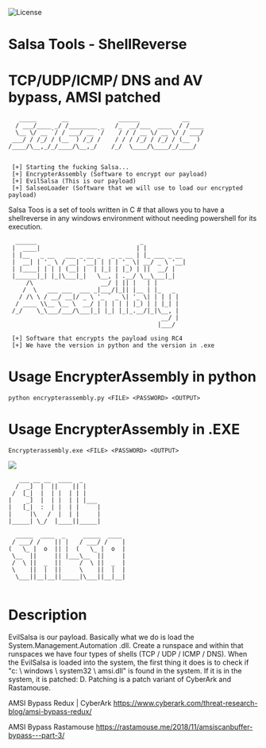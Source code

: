 ![License](https://img.shields.io/badge/license-GNU-green.svg?style=flat-square)

# **Salsa Tools - ShellReverse**
# **TCP/UDP/ICMP/ DNS and AV bypass, AMSI patched**

```
   _____       __              ______            __    
  / ___/____ _/ /________ _   /_  __/___  ____  / /____
  \__ \/ __ `/ / ___/ __ `/    / / / __ \/ __ \/ / ___/
 ___/ / /_/ / (__  ) /_/ /    / / / /_/ / /_/ / (__  ) 
/____/\__,_/_/____/\__,_/    /_/  \____/\____/_/____/  
                                                       

 [+] Starting the fucking Salsa...
 [+] EncrypterAssembly (Software to encrypt our payload)
 [+] EvilSalsa (This is our payload)
 [+] SalseoLoader (Software that we will use to load our encrypted payload)
```
Salsa Toos is a set of tools written in C # that allows you to have a shellreverse in any windows environment without needing powershell for its execution.


```
  ______                             _            
 |  ____|                           | |           
 | |__   _ __   ___ _ __ _   _ _ __ | |_ ___ _ __ 
 |  __| | '_ \ / __| '__| | | | '_ \| __/ _ \ '__|
 | |____| | | | (__| |  | |_| | |_) | ||  __/ |   
 |______|_| |_|\___|_|   \__, | .__/ \__\___|_|   
     /\                   __/ | || |   | |        
    /  \   ___ ___  ___ _|___/|_|| |__ | |_   _   
   / /\ \ / __/ __|/ _ \ '_ ` _ \| '_ \| | | | |  
  / ____ \\__ \__ \  __/ | | | | | |_) | | |_| |  
 /_/    \_\___/___/\___|_| |_| |_|_.__/|_|\__, |  
                                           __/ |  
                                          |___/   
			  
 [+] Software that encrypts the payload using RC4
 [+] We have the version in python and the version in .exe
```
# Usage EncrypterAssembly in python

```
python encrypterassembly.py <FILE> <PASSWORD> <OUTPUT>
```

# Usage EncrypterAssembly in .EXE

```
Encrypterassembly.exe <FILE> <PASSWORD> <OUTPUT>
```
![](https://github.com/Hackplayers/Salsa-tools/blob/master/images/encrypterpython.png)

```
   ___ __ __  ____  _            
  /  _]  |  ||    || |           
 /  [_|  |  | |  | | |           
|    _]  |  | |  | | |___        
|   [_|  :  | |  | |     |       
|     |\   /  |  | |     |       
|_____| \_/  |____||_____|       
                                 
  _____  ____  _     _____  ____ 
 / ___/ /    || |   / ___/ /    |
(   \_ |  o  || |  (   \_ |  o  |
 \__  ||     || |___\__  ||     |
 /  \ ||  _  ||     /  \ ||  _  |
 \    ||  |  ||     \    ||  |  |
  \___||__|__||_____|\___||__|__|
                                 
```
# Description

EvilSalsa is our payload. Basically what we do is load the System.Management.Automation .dll. Create a runspace and within that runspaces we have four types of shells (TCP / UDP / ICMP / DNS). When the EvilSalsa is loaded into the system, the first thing it does is to check if "c: \ windows \ system32 \ amsi.dll" is found in the system. If it is in the system, it is patched: D. Patching is a patch variant of CyberArk and Rastamouse.

AMSI Bypass Redux | CyberArk
https://www.cyberark.com/threat-research-blog/amsi-bypass-redux/

AMSI Bypass Rastamouse
https://rastamouse.me/2018/11/amsiscanbuffer-bypass---part-3/


